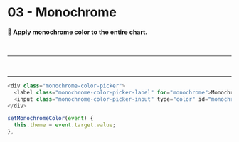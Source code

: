 # 03 - Monochrome

<strong>🎨 Apply monochrome color to the entire chart.</strong>

<br>

--------

<br>

<Theme3Example></Theme3Example>

----

```javascript
<div class="monochrome-color-picker">
  <label class="monochrome-color-picker-label" for="monochrome">Monochrome</label>
  <input class="monochrome-color-picker-input" type="color" id="monochrome" @change="setMonochromeColor" />
</div>
```
```javascript
setMonochromeColor(event) {
  this.theme = event.target.value;
},
```